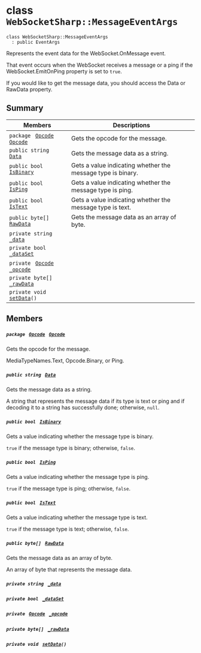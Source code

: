 # class `WebSocketSharp::MessageEventArgs` 

```
class WebSocketSharp::MessageEventArgs
  : public EventArgs
```

Represents the event data for the WebSocket.OnMessage event.

That event occurs when the WebSocket receives a message or a ping if the WebSocket.EmitOnPing property is set to `true`. 

If you would like to get the message data, you should access the Data or RawData property.

## Summary

 Members                                | Descriptions                                
----------------------------------------|---------------------------------------------
`package ` [`Opcode`](WebSocketSharp.md)` ` [`Opcode`](#class_web_socket_sharp_1_1_message_event_args_1a5f36c8d4334d62264583e3780665cace) | Gets the opcode for the message.
`public string ` [`Data`](#class_web_socket_sharp_1_1_message_event_args_1a0df039919c9cd4ab27611e3addb611c1) | Gets the message data as a string.
`public bool ` [`IsBinary`](#class_web_socket_sharp_1_1_message_event_args_1ac20ab8dd3673e3d34c24baedcb1ae05c) | Gets a value indicating whether the message type is binary.
`public bool ` [`IsPing`](#class_web_socket_sharp_1_1_message_event_args_1a5041039ae75897932439de503bcf6353) | Gets a value indicating whether the message type is ping.
`public bool ` [`IsText`](#class_web_socket_sharp_1_1_message_event_args_1ade87479ca45b0411f46103b5cd180594) | Gets a value indicating whether the message type is text.
`public byte[] ` [`RawData`](#class_web_socket_sharp_1_1_message_event_args_1a2734354c737bed6f59a60c9e5b59b4bf) | Gets the message data as an array of byte.
`private string ` [`_data`](#class_web_socket_sharp_1_1_message_event_args_1a1db10c6a9e09f46ef6f70004150c9f69) | 
`private bool ` [`_dataSet`](#class_web_socket_sharp_1_1_message_event_args_1a2ad7de5a05e587dccb185f0c2cbbfd4b) | 
`private ` [`Opcode`](WebSocketSharp.md)` ` [`_opcode`](#class_web_socket_sharp_1_1_message_event_args_1a894ffc3aeb669e6b542fb3f587307fa2) | 
`private byte[] ` [`_rawData`](#class_web_socket_sharp_1_1_message_event_args_1af09d23305f85b1ec41993f8592c4c67f) | 
`private void ` [`setData`](#class_web_socket_sharp_1_1_message_event_args_1a7432d9e5ee1087f766f00f2d83696a67)`()` | 

## Members

##### `package ` [`Opcode`](WebSocketSharp.md)` ` [`Opcode`](#class_web_socket_sharp_1_1_message_event_args_1a5f36c8d4334d62264583e3780665cace) 

Gets the opcode for the message.

MediaTypeNames.Text, Opcode.Binary, or Ping.

##### `public string ` [`Data`](#class_web_socket_sharp_1_1_message_event_args_1a0df039919c9cd4ab27611e3addb611c1) 

Gets the message data as a string.

A string that represents the message data if its type is text or ping and if decoding it to a string has successfully done; otherwise, `null`.

##### `public bool ` [`IsBinary`](#class_web_socket_sharp_1_1_message_event_args_1ac20ab8dd3673e3d34c24baedcb1ae05c) 

Gets a value indicating whether the message type is binary.

`true` if the message type is binary; otherwise, `false`.

##### `public bool ` [`IsPing`](#class_web_socket_sharp_1_1_message_event_args_1a5041039ae75897932439de503bcf6353) 

Gets a value indicating whether the message type is ping.

`true` if the message type is ping; otherwise, `false`.

##### `public bool ` [`IsText`](#class_web_socket_sharp_1_1_message_event_args_1ade87479ca45b0411f46103b5cd180594) 

Gets a value indicating whether the message type is text.

`true` if the message type is text; otherwise, `false`.

##### `public byte[] ` [`RawData`](#class_web_socket_sharp_1_1_message_event_args_1a2734354c737bed6f59a60c9e5b59b4bf) 

Gets the message data as an array of byte.

An array of byte that represents the message data.

##### `private string ` [`_data`](#class_web_socket_sharp_1_1_message_event_args_1a1db10c6a9e09f46ef6f70004150c9f69) 

##### `private bool ` [`_dataSet`](#class_web_socket_sharp_1_1_message_event_args_1a2ad7de5a05e587dccb185f0c2cbbfd4b) 

##### `private ` [`Opcode`](WebSocketSharp.md)` ` [`_opcode`](#class_web_socket_sharp_1_1_message_event_args_1a894ffc3aeb669e6b542fb3f587307fa2) 

##### `private byte[] ` [`_rawData`](#class_web_socket_sharp_1_1_message_event_args_1af09d23305f85b1ec41993f8592c4c67f) 

##### `private void ` [`setData`](#class_web_socket_sharp_1_1_message_event_args_1a7432d9e5ee1087f766f00f2d83696a67)`()` 

